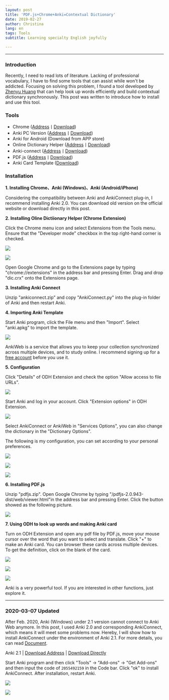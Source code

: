 ```yaml
---
layout: post
title: 'PDF.js+Chrome+Anki=Contextual Dictionary'
date: 2019-02-27
author: Christina
lang: en
tags: Tools
subtitle: Learning specialty English joyfully

---
```



---

### **Introduction**

Recently, I need to read lots of literature. Lacking of professional vocabulary, I have to find some tools that can assist while won't be addicted. Focusing on solving this problem, I found a tool developed by [Zhenyu Huang](https://www.laohuang.net/20180213/online-dictionary-helper/) that can help look up words efficiently and build contextual dictionary synchronously. This post was written to introduce how to install and use this tool.

### **Tools**

* Chrome ([Address](https://www.google.com/chrome/)丨[Download](https://github.com/ChristinaHyh/ICE-9/releases/download/1.0/chrome.exe)) 
* Anki PC Version ([Address](https://apps.ankiweb.net/)丨[Download](https://github.com/ChristinaHyh/ICE-9/releases/download/1.0/anki-2.0.exe))
* Anki for Android (Download from APP store)
* Online Dictionary Helper ([Address](https://chrome.google.com/webstore/detail/online-dictionary-helper/lppjdajkacanlmpbbcdkccjkdbpllajb?hl=zh-CN)丨[Download](https://github.com/ChristinaHyh/ICE-9/releases/download/1.0/dic.crx)) 
* Anki-connect ([Address](https://github.com/FooSoft/anki-connect)丨[Download](https://github.com/ChristinaHyh/ICE-9/releases/download/1.0/ankiconnect.zip))
* PDF.js ([Address](https://mozilla.github.io/pdf.js/)丨[Download](https://github.com/ChristinaHyh/ICE-9/releases/download/1.0/pdfjs.zip))
* Anki Card Template ([Download](https://github.com/ChristinaHyh/ICE-9/releases/download/1.0/anki.apkg))

### **Installation**

**1. Installing  Chrome、Anki (Windows)、Anki (Android/iPhone)**

Considering the compatibility between Anki and AnkiConnect plug-in, I recommend installing Anki 2.0. You can download old version on the official website or download directly in this post.

**2. Installing Oline Dictiionary Helper (Chrome Extension)**

Click the Chrome menu icon and select Extensions from the Tools menu. Ensure that the "Developer mode" checkbox in the top right-hand corner is checked.
      
![](/assets/img/a.png)

![](/assets/img/b.png)
      
Open Google Chrome and go to the Extensions page by typing "chrome://extensions" in the address bar and pressing Enter. Drag and drop "dic.crx" onto the Extensions page.

**3. Installing Anki Connect** 

Unzip "ankiconnect.zip" and copy "AnkiConnect.py" into the plug-in folder of Anki and then restart Anki.
      
**4. Importing Anki Template**

Start Anki program, click the File menu and then "Import". Select "anki.apkg" to import the template.
      
![](/assets/img/d.png)
      
AnkiWeb is a service that allows you to keep your collection synchronized across multiple devices, and to study online. I recommend signing up for a [free account](https://ankiweb.net/) before you use it.

**5. Configuration**

Click "Details" of ODH Extension and check the option "Allow access to file URLs".

![](/assets/img/e.png)
      
Start Anki and log in your account. Click "Extension options" in ODH Extension.
      
![](/assets/img/f.png)
      
Select AnkiConnect or AnkiWeb in "Services Options", you can also change the dictionary in the "Dictionary Options".
      
The following is my configuration, you can set according to your personal preferences.
      
![](/assets/img/g.png)

![](/assets/img/h.png)

![](/assets/img/i.png)      
        
**6. Installing PDF.js**

Unzip "pdfjs.zip". Open Google Chrome by typing "/pdfjs-2.0.943-dist/web/viewer.html"in the address bar and pressing Enter.  Click the button showed as the following picture.

![](/assets/img/j.png)

**7. Using ODH to look up words and making Anki card**

Turn on ODH Extension and open any pdf file by PDF.js, move your mouse cursor over the word that you want to select and translate. Click "+" to make an Anki card. You can browser these cards across multiple devices. To get the definition, click on the blank of the card.
       
![](/assets/img/k.png)

![](/assets/img/l.png)

![](/assets/img/m.png)

Anki is a very powerful tool. If you are interested in other functions, just explore it.

---

### 2020-03-07 Updated

After Feb. 2020, Anki (Windows) under 2.1 version cannot connect to Anki Web anymore. In this post, I used Anki 2.0 and corresponding AnkiConnect, which means it will meet some problems now. Hereby, I will show how to install AnkiConnect under the environment of Anki 2.1. For more details, you can read [Document](https://ankiweb.net/shared/info/2055492159).

Anki 2.1 | [Download Address](https://apps.ankiweb.net/) | [Download Directly](https://github.com/ChristinaHyh/ICE-9/releases/download/1.0/anki-2.1.exe) 

Start Anki program and then click "Tools" → "Add-ons" → "Get Add-ons" and then input the code of `2055492159` in the Code bar. Click "ok" to install AnkiConnect. After installation, restart Anki.

![](/assets/img/2020-03-07_193146.png)

![](/assets/img/2020-03-07_193250.png)

